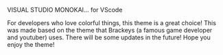 VISUAL STUDIO MONOKAI... for VScode

For developers who love colorful things, this theme is a great choice! This was made based on the theme that Brackeys (a famous game developer and youtuber) uses. There will be some updates in the future! Hope you enjoy the theme!